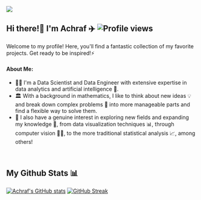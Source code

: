 ![](Banner_v4.gif)

## Hi there!👋 I'm Achraf ✈️ ![Profile views](https://komarev.com/ghpvc/?username=achrafkr&style=flat)

Welcome to my profile! Here, you'll find a fantastic collection of my favorite projects. Get ready to be inspired!⚡

#### About Me:
- :man_office_worker: I'm a Data Scientist and Data Engineer with extensive expertise in data analytics and artificial intelligence 🤖. <br>
- :classical_building: With a background in mathematics, I like to think about new ideas :bulb: and break down complex problems 📝 into more manageable parts and find a flexible way to solve them. 
- :thought_balloon: I also have a genuine interest in exploring new fields and expanding my knowledge :brain:, from data visualization techniques :bar_chart:, through computer vision 👨‍🔬, to the more traditional statistical analysis 📈, among others!
<br>

## My Github Stats 📊

[![Achraf's GitHub stats](https://github-readme-stats.vercel.app/api?username=achrafkr&show_icons=true&icon_color=e3b115&rank_icon=github&bg_color=45,159dc4,3678c8,7755ca&title_color=e3b115&text_color=ffffff&card_width=380)](https://github.com/achrafkr/github-readme-stats)
[![GitHub Streak](https://github-readme-streak-stats.herokuapp.com/?user=achrafkr&theme=ambient-gradient&card_width=380&card_height=195)](https://git.io/streak-stats)

<!--"bg_colors": a163f0,e3b115,f7a51d,e4ee95,34c1ee,d979c0,8b34f9
    "streak themes":algolia,sunset-gradient,ocean-gradient,ambient-gradient-->
<!--
[![Top Langs](https://github-readme-stats.vercel.app/api/top-langs/?username=achrafkr&layout=donut)](https://github.com/achrafkr/github-readme-stats)
-->

<!-- 
**achrafkr/achrafkr** is a ✨ _special_ ✨ repository because its `README.md` (this file) appears on your GitHub profile.

Here are some ideas to get you started:

- 🔭 I’m currently working on ...
- 🌱 I’m currently learning ...
- 👯 I’m looking to collaborate on ...
- 🤔 I’m looking for help with ...
- 💬 Ask me about ...
- 📫 How to reach me: ...
- 😄 Pronouns: ...
- ⚡ Fun fact: ...
-->

